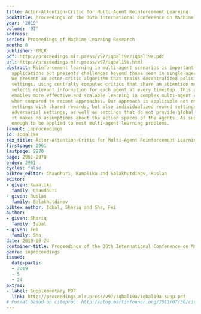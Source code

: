 ```yaml
---
title: Actor-Attention-Critic for Multi-Agent Reinforcement Learning
booktitle: Proceedings of the 36th International Conference on Machine Learning
year: '2019'
volume: '97'
address: 
series: Proceedings of Machine Learning Research
month: 0
publisher: PMLR
pdf: http://proceedings.mlr.press/v97/iqbal19a/iqbal19a.pdf
url: http://proceedings.mlr.press/v97/iqbal19a.html
abstract: Reinforcement learning in multi-agent scenarios is important for real-world
  applications but presents challenges beyond those seen in single-agent settings.
  We present an actor-critic algorithm that trains decentralized policies in multi-agent
  settings, using centrally computed critics that share an attention mechanism which
  selects relevant information for each agent at every timestep. This attention mechanism
  enables more effective and scalable learning in complex multi-agent environments,
  when compared to recent approaches. Our approach is applicable not only to cooperative
  settings with shared rewards, but also individualized reward settings, including
  adversarial settings, as well as settings that do not provide global states, and
  it makes no assumptions about the action spaces of the agents. As such, it is flexible
  enough to be applied to most multi-agent learning problems.
layout: inproceedings
id: iqbal19a
tex_title: Actor-Attention-Critic for Multi-Agent Reinforcement Learning
firstpage: 2961
lastpage: 2970
page: 2961-2970
order: 2961
cycles: false
bibtex_editor: Chaudhuri, Kamalika and Salakhutdinov, Ruslan
editor:
- given: Kamalika
  family: Chaudhuri
- given: Ruslan
  family: Salakhutdinov
bibtex_author: Iqbal, Shariq and Sha, Fei
author:
- given: Shariq
  family: Iqbal
- given: Fei
  family: Sha
date: 2019-05-24
container-title: Proceedings of the 36th International Conference on Machine Learning
genre: inproceedings
issued:
  date-parts:
  - 2019
  - 5
  - 24
extras:
- label: Supplementary PDF
  link: http://proceedings.mlr.press/v97/iqbal19a/iqbal19a-supp.pdf
# Format based on citeproc: http://blog.martinfenner.org/2013/07/30/citeproc-yaml-for-bibliographies/
---
```

